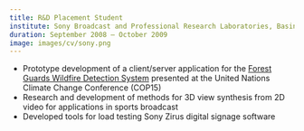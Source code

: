 ```yaml
---
title: R&D Placement Student
institute: Sony Broadcast and Professional Research Laboratories, Basingstoke, UK
duration: September 2008 – October 2009
image: images/cv/sony.png
---
```


- Prototype development of a client/server application for the <a target="_blank" href="https://forestguardsony.livejournal.com/2226.html">Forest Guards Wildfire Detection System</a> presented at the United Nations Climate Change Conference (COP15)
- Research and development of methods for 3D view synthesis from 2D video for applications in sports broadcast
- Developed tools for load testing Sony Zirus digital signage software
